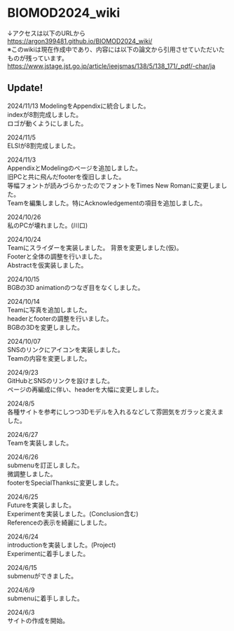 # BIOMOD2024_wiki
↓アクセスは以下のURLから  
https://argon399481.github.io/BIOMOD2024_wiki/  
※このwikiは現在作成中であり、内容には以下の論文から引用させていただいたものが残っています。  
https://www.jstage.jst.go.jp/article/ieejsmas/138/5/138_171/_pdf/-char/ja
  
## Update!
2024/11/13
ModelingをAppendixに統合しました。  
indexが8割完成しました。  
ロゴが動くようにしました。  
  
2024/11/5  
ELSIが8割完成しました。  
  
2024/11/3  
AppendixとModelingのページを追加しました。  
旧PCと共に飛んだfooterを復旧しました。  
等幅フォントが読みづらかったのでフォントをTimes New Romanに変更しました。  
Teamを編集しました。特にAcknowledgementの項目を追加しました。  
  
2024/10/26  
私のPCが壊れました。(川口)  
  
2024/10/24  
Teamにスライダーを実装しました。
背景を変更しました(仮)。  
Footerと全体の調整を行いました。  
Abstractを仮実装しました。  
  
2024/10/15  
BGBの3D animationのつなぎ目をなくしました。  
  
2024/10/14  
Teamに写真を追加しました。  
headerとfooterの調整を行いました。  
BGBの3Dを変更しました。  
  
2024/10/07  
SNSのリンクにアイコンを実装しました。  
Teamの内容を変更しました。  
  
2024/9/23  
GitHubとSNSのリンクを設けました。  
ページの再編成に伴い、headerを大幅に変更しました。  
  
2024/8/5  
各種サイトを参考にしつつ3Dモデルを入れるなどして雰囲気をガラッと変えました。  
  
2024/6/27  
Teamを実装しました。  
  
2024/6/26  
submenuを訂正しました。  
微調整しました。  
footerをSpecialThanksに変更しました。  
  
2024/6/25  
Futureを実装しました。  
Experimentを実装しました。(Conclusion含む)  
Referenceの表示を綺麗にしました。  
  
2024/6/24  
introductionを実装しました。(Project)  
Experimentに着手しました。  
  
2024/6/15  
submenuができました。  
  
2024/6/9  
submenuに着手しました。  
  
2024/6/3  
サイトの作成を開始。